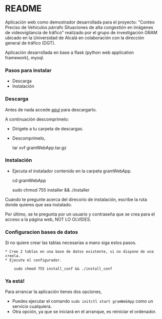 # README #

Aplicación web como demostrador desarrollada para el proyecto: "Conteo Preciso de Vehículos párrafo Situaciones de alta congestión en imágenes de videovigilancia de tráfico" realizado por el grupo de investigación GRAM ubicado en la Universidad de Alcalá en colaboración con la dirección general de tráfico (DGT).

Aplicación desarrollada en base a flask (python web application framework), mysql.

### Pasos para instalar ###

* Descarga
* Instalación

### Descarga ###

Antes de nada accede [aquí](http://roadanalysis.uah.es/dgt/downloads/gramWebApp.tar.gz) para descargarlo.

A continuación descomprimelo:

   * Dirigete a tu carpeta de descargas.
   * Descomprimelo,
        
        tar xvf gramWebApp.tar.gz

### Instalación ###

   * Ejecuta el instalador contenido en la carpeta gramWebApp.

        cd gramWebApp
        
        sudo chmod 755 installer && ./installer

Cuando te pregunte acerca del direcorio de instalación, escribe la ruta donde quieres que sea instalado.

Por último, se te pregunta por un usuario y contraseña que se crea para el acceso a la página web, NOT LO OLVIDES.

### Configuracion bases de datos ###

Si no quiere crear las tablas necesarias a mano siga estos pasos.

	* Cree 2 tablas en una base de datos existente, si no dispone de una creela.
	* Ejecute el configurador.

		sudo chmod 755 install_conf && ./install_conf


### Ya está! ###

Para arrancar la aplicación tienes dos opciones,
  
   * Puedes ejecutar el comando ```sudo initctl start gramWebApp``` como un servicio cualquiera.
   * Otra opción, ya que se iniciará en el arranque, es reiniciar el ordenador.